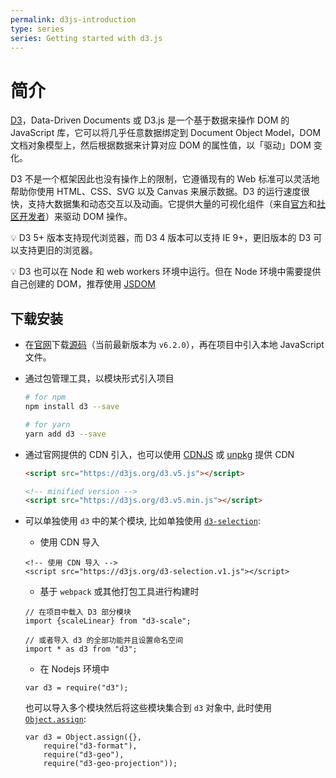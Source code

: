 ```yaml
---
permalink: d3js-introduction
type: series
series: Getting started with d3.js
---
```


# 简介
[D3](https://d3js.org/)，Data-Driven Documents 或 D3.js 是一个基于数据来操作 DOM 的 JavaScript 库，它可以将几乎任意数据绑定到 Document Object Model，DOM 文档对象模型上，然后根据数据来计算对应 DOM 的属性值，以「驱动」DOM 变化。

D3 不是一个框架因此也没有操作上的限制，它遵循现有的 Web 标准可以灵活地帮助你使用 HTML、CSS、SVG 以及 Canvas 来展示数据。D3 的运行速度很快，支持大数据集和动态交互以及动画。它提供大量的可视化组件（来自[官方](https://github.com/d3/d3/blob/master/API.md)和[社区开发者](https://www.npmjs.com/browse/keyword/d3-module)）来驱动 DOM 操作。

:bulb: D3 5+ 版本支持现代浏览器，而 D3 4 版本可以支持 IE 9+，更旧版本的 D3 可以支持更旧的浏览器。

:bulb: D3 也可以在 Node 和 web workers 环境中运行。但在 Node 环境中需要提供自己创建的 DOM，推荐使用 [JSDOM](https://github.com/jsdom/jsdom)

## 下载安装
* 在[官网](https://d3js.org/)下载[源码](https://github.com/d3/d3/releases/download/v6.2.0/d3.zip)（当前最新版本为 `v6.2.0`），再在项目中引入本地 JavaScript 文件。

* 通过包管理工具，以模块形式引入项目
    ```bash
    # for npm
    npm install d3 --save

    # for yarn
    yarn add d3 --save
    ```

* 通过官网提供的 CDN 引入，也可以使用  [CDNJS](https://cdnjs.com/libraries/d3) 或 [unpkg](https://unpkg.com/d3/) 提供 CDN

    ```html
    <script src="https://d3js.org/d3.v5.js"></script>

    <!-- minified version -->
    <script src="https://d3js.org/d3.v5.min.js"></script>
    ```

* 可以单独使用 `d3` 中的某个模块, 比如单独使用 [`d3-selection`](https://github.com/d3/d3-selection):

    * 使用 CDN 导入

    ```
    <!-- 使用 CDN 导入 -->
    <script src="https://d3js.org/d3-selection.v1.js"></script>
    ```

    * 基于 `webpack` 或其他打包工具进行构建时

    ```
    // 在项目中载入 D3 部分模块
    import {scaleLinear} from "d3-scale";

    // 或者导入 d3 的全部功能并且设置命名空间
    import * as d3 from "d3";
    ```

    * 在 Nodejs 环境中

    ```
    var d3 = require("d3");
    ```

    也可以导入多个模块然后将这些模块集合到 `d3` 对象中, 此时使用 [`Object.assign`](https://developer.mozilla.org/en-US/docs/Web/JavaScript/Reference/Global_Objects/Object/assign):

    ```
    var d3 = Object.assign({},
        require("d3-format"),
        require("d3-geo"),
        require("d3-geo-projection"));
    ```
